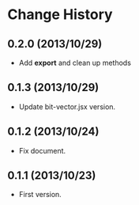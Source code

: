 Change History
=================

## 0.2.0 (2013/10/29)

* Add __export__ and clean up methods

## 0.1.3 (2013/10/29)

* Update bit-vector.jsx version.

## 0.1.2 (2013/10/24)

* Fix document.

## 0.1.1 (2013/10/23)

* First version.
